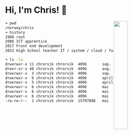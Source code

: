 # Hi, I'm Chris! :wave:

<img align="right" width="30%" src="https://media.giphy.com/media/l3q2zbskZp2j8wniE/giphy-downsized-large.gif">

```bash
➜ pwd
/norway/chris
➜ history
1988 root
2006 ICT apprentice
2017 Front end development
2022 High School teacher IT / system / cloud / full stack development
```

```bash
➜ ls -la
drwxrwxr-x 11 chrorvik chrorvik  4096       sep.  10 15:34  .
drwxr-xr-x 40 chrorvik chrorvik  4096       aug.  27 14:37  ..
drwxrwxr-x  3 chrorvik chrorvik  4096       sep.  10 15:34  John Hammond
drwxrwxr-x  6 chrorvik chrorvik  4096       april 14  2019  Scott Hanselman
drwxrwxr-x  5 chrorvik chrorvik  4096       april 14  2019  fireship.io
drwxrwxr-x  6 chrorvik chrorvik  4096       mai   26  2019  The Odin Project
drwxrwxr-x  6 chrorvik chrorvik  4096       mai   28  2019  Syntax.fm
drwxrwxr-x  6 chrorvik chrorvik  4096       mai   27  2019  Darknet Diaries
-rw-rw-r--  1 chrorvik chrorvik  15707888   mai   28  2019  Kode24.no
```
